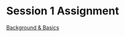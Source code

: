 # Session 1 Assignment

[Background & Basics](https://github.com/SachinDangayach/EVA07/blob/master/Session_01/Session_01.docx)

